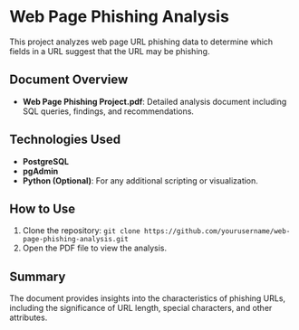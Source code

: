 # Web Page Phishing Analysis

This project analyzes web page URL phishing data to determine which fields in a URL suggest that the URL may be phishing.

## Document Overview

- **Web Page Phishing Project.pdf**: Detailed analysis document including SQL queries, findings, and recommendations.

## Technologies Used

- **PostgreSQL**
- **pgAdmin**
- **Python (Optional)**: For any additional scripting or visualization.

## How to Use

1. Clone the repository: `git clone https://github.com/yourusername/web-page-phishing-analysis.git`
2. Open the PDF file to view the analysis.

## Summary

The document provides insights into the characteristics of phishing URLs, including the significance of URL length, special characters, and other attributes.
